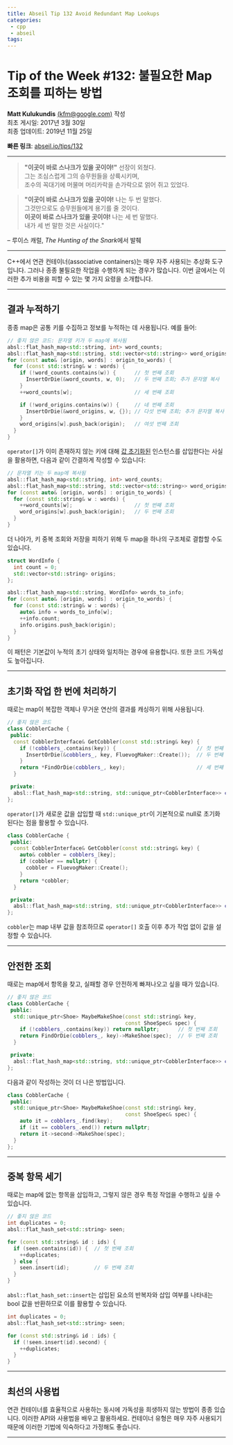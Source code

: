 ```yaml
---
title: Abseil Tip 132 Avoid Redundant Map Lookups
categories:
 - cpp
 - abseil
tags:
---
```



# Tip of the Week #132: 불필요한 Map 조회를 피하는 방법

**Matt Kulukundis** [(kfm@google.com)](mailto:kfm@google.com) 작성  
최초 게시일: 2017년 3월 30일  
최종 업데이트: 2019년 11월 25일  

**빠른 링크**: [abseil.io/tips/132](https://abseil.io/tips/132)

---

> **"이곳이 바로 스나크가 있을 곳이야!"** 선장이 외쳤다.<br>
> 그는 조심스럽게 그의 승무원들을 상륙시키며,<br>
> 조수의 꼭대기에 머물며 머리카락을 손가락으로 얽어 쥐고 있었다.<br>

> **"이곳이 바로 스나크가 있을 곳이야!** 나는 두 번 말했다.<br>
> 그것만으로도 승무원들에게 용기를 줄 것이다.<br>
> **이곳이 바로 스나크가 있을 곳이야!** 나는 세 번 말했다.<br>
> 내가 세 번 말한 것은 사실이다."  

– 루이스 캐럴, *The Hunting of the Snark*에서 발췌

---

C++에서 연관 컨테이너(associative containers)는 매우 자주 사용되는 추상화 도구입니다. 그러나 종종 불필요한 작업을 수행하게 되는 경우가 많습니다. 이번 글에서는 이러한 추가 비용을 피할 수 있는 몇 가지 요령을 소개합니다.

---

## 결과 누적하기

종종 map은 공통 키를 수집하고 정보를 누적하는 데 사용됩니다. 예를 들어:

```cpp
// 좋지 않은 코드: 문자열 키가 두 map에 복사됨
absl::flat_hash_map<std::string, int> word_counts;
absl::flat_hash_map<std::string, std::vector<std::string>> word_origins;
for (const auto& [origin, words] : origin_to_words) {
  for (const std::string& w : words) {
    if (!word_counts.contains(w)) {      // 첫 번째 조회
      InsertOrDie(&word_counts, w, 0);   // 두 번째 조회; 추가 문자열 복사
    }
    ++word_counts[w];                    // 세 번째 조회

    if (!word_origins.contains(w)) {     // 네 번째 조회
      InsertOrDie(&word_origins, w, {}); // 다섯 번째 조회; 추가 문자열 복사
    }
    word_origins[w].push_back(origin);   // 여섯 번째 조회
  }
}
```

`operator[]`가 이미 존재하지 않는 키에 대해 [값 초기화된](http://en.cppreference.com/w/cpp/language/value_initialization) 인스턴스를 삽입한다는 사실을 활용하면, 다음과 같이 간결하게 작성할 수 있습니다:

```cpp
// 문자열 키는 두 map에 복사됨
absl::flat_hash_map<std::string, int> word_counts;
absl::flat_hash_map<std::string, std::vector<std::string>> word_origins;
for (const auto& [origin, words] : origin_to_words) {
  for (const std::string& w : words) {
    ++word_counts[w];                    // 첫 번째 조회
    word_origins[w].push_back(origin);   // 두 번째 조회
  }
}
```

더 나아가, 키 중복 조회와 저장을 피하기 위해 두 map을 하나의 구조체로 결합할 수도 있습니다.

```cpp
struct WordInfo {
  int count = 0;
  std::vector<std::string> origins;
};

absl::flat_hash_map<std::string, WordInfo> words_to_info;
for (const auto& [origin, words] : origin_to_words) {
  for (const std::string& w : words) {
    auto& info = words_to_info[w];
    ++info.count;
    info.origins.push_back(origin);
  }
}
```

이 패턴은 기본값이 누적의 초기 상태와 일치하는 경우에 유용합니다. 또한 코드 가독성도 높아집니다.

---

## 초기화 작업 한 번에 처리하기

때로는 map이 복잡한 객체나 무거운 연산의 결과를 캐싱하기 위해 사용됩니다.

```cpp
// 좋지 않은 코드
class CobblerCache {
 public:
  const CobblerInterface& GetCobbler(const std::string& key) {
    if (!cobblers_.contains(key)) {                          // 첫 번째 조회
      InsertOrDie(&cobblers_, key, FluevogMaker::Create());  // 두 번째 조회
    }
    return *FindOrDie(cobblers_, key);                       // 세 번째 조회
  }

 private:
  absl::flat_hash_map<std::string, std::unique_ptr<CobblerInterface>> cobblers_;
};
```

`operator[]`가 새로운 값을 삽입할 때 `std::unique_ptr`이 기본적으로 null로 초기화된다는 점을 활용할 수 있습니다.

```cpp
class CobblerCache {
 public:
  const CobblerInterface& GetCobbler(const std::string& key) {
    auto& cobbler = cobblers_[key];
    if (cobbler == nullptr) {
      cobbler = FluevogMaker::Create();
    }
    return *cobbler;
  }

 private:
  absl::flat_hash_map<std::string, std::unique_ptr<CobblerInterface>> cobblers_;
};
```

`cobbler`는 map 내부 값을 참조하므로 `operator[]` 호출 이후 추가 작업 없이 값을 설정할 수 있습니다.

---

## 안전한 조회

때로는 map에서 항목을 찾고, 실패할 경우 안전하게 빠져나오고 싶을 때가 있습니다.

```cpp
// 좋지 않은 코드
class CobblerCache {
 public:
  std::unique_ptr<Shoe> MaybeMakeShoe(const std::string& key,
                                      const ShoeSpec& spec) {
    if (!cobblers_.contains(key)) return nullptr;      // 첫 번째 조회
    return FindOrDie(cobblers_, key)->MakeShoe(spec);  // 두 번째 조회
  }

 private:
  absl::flat_hash_map<std::string, std::unique_ptr<CobblerInterface>> cobblers_;
};
```

다음과 같이 작성하는 것이 더 나은 방법입니다.

```cpp
class CobblerCache {
 public:
  std::unique_ptr<Shoe> MaybeMakeShoe(const std::string& key,
                                      const ShoeSpec& spec) {
    auto it = cobblers_.find(key);
    if (it == cobblers_.end()) return nullptr;
    return it->second->MakeShoe(spec);
  }
};
```

---

## 중복 항목 세기

때로는 map에 없는 항목을 삽입하고, 그렇지 않은 경우 특정 작업을 수행하고 싶을 수 있습니다.

```cpp
// 좋지 않은 코드
int duplicates = 0;
absl::flat_hash_set<std::string> seen;

for (const std::string& id : ids) {
  if (seen.contains(id)) {  // 첫 번째 조회
    ++duplicates;
  } else {
    seen.insert(id);        // 두 번째 조회
  }
}
```

`absl::flat_hash_set::insert`는 삽입된 요소의 반복자와 삽입 여부를 나타내는 bool 값을 반환하므로 이를 활용할 수 있습니다.

```cpp
int duplicates = 0;
absl::flat_hash_set<std::string> seen;

for (const std::string& id : ids) {
  if (!seen.insert(id).second) {
    ++duplicates;
  }
}
```

---

## 최선의 사용법

연관 컨테이너를 효율적으로 사용하는 동시에 가독성을 희생하지 않는 방법이 종종 있습니다. 이러한 API와 사용법을 배우고 활용하세요. 컨테이너 유형은 매우 자주 사용되기 때문에 이러한 기법에 익숙하다고 가정해도 좋습니다.

--- 
